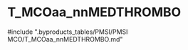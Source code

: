 # T_MCOaa_nnMEDTHROMBO

<!-- ATTENTION : Ne pas supprimer ou modifier la ligne ci-dessous -->
#include ".byproducts_tables/PMSI/PMSI MCO/T_MCOaa_nnMEDTHROMBO.md"
<!-- ATTENTION : Ne pas supprimer ou modifier la ligne ci-dessus -->
